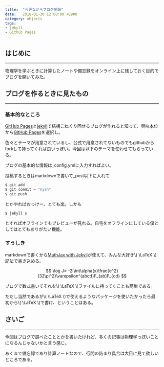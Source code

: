 ```yaml
---
title:  "今更ながらブログ開設"
date:   2018-01-30 12:00:00 +0900
category: objects
tags:
- jekyll
- Github Pages
---
```


## はじめに
------------

物理学を学ぶときに計算したノートや備忘録をオンライン上に残しておく目的でブログを開いてみた。


## ブログを作るときに見たもの
------------

### 基本的なところ
[GitHub Pages](https://pages.github.com/)と[jekyll](https://jekyllrb.com/)で結構こねくり回せるブログが作れると知って、興味本位から[GitHub Pages](https://pages.github.com/)を選択し。

色々とテーマが用意されているし、公式で用意されてないものでもgithubからforkして持ってくれば良いっぽい。今回は以下のテーマを使わせてもらっている。

<div class="github-widget" data-repo="niklasbuschmann/contrast"></div>

ブログの基本的な情報は\_config.ymlに入力すればよい。

投稿するときはmarkdownで書いて\_post以下に入れて
```bash
$ git add .
$ git commit ~ "nyan"
$ git push
```
とかやればおっけー、とても楽。しかも

```bash
$ jekyll s
```
とすればオフラインでもプレビューが見れる。自宅をオフラインにしている僕としてはとてもありがたい機能。

### すうしき

markdownで書くから[MathJax with Jekyll](http://gastonsanchez.com/opinion/2014/02/16/Mathjax-with-jekyll/)が使えて、みんな大好き\\( \LaTeX \\) 記法で書き込める。

$$ \log J= -2i\int\alpha(x)\frac{e^2}{32\pi^2}\varepsilon^{abcd}F_{ab}F_{cd} $$

ブログで数式書いてそれを\\( \LaTeX \\)ファイルに持ってくことも簡単である。

ただし当然であるが\\( \LaTeX \\)で使えるようなパッケージを使いたかったら最初から\\( \LaTeX \\)で書け、ということはある。

## さいご
-----------

今回はブログで調べたこととかを書いたけれど、多くの記事は物理学っぽいことになるんじゃないかと言う感じ。

あくまで備忘録であり計算ノートなので、行間の詰まり具合は大目に見て欲しいところである。
